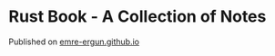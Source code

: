 # Rust Book - A Collection of Notes

Published on [emre-ergun.github.io](https://emre-ergun.github.io/mdbook-rust)
